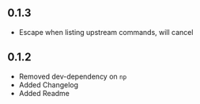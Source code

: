## 0.1.3
 - Escape when listing upstream commands, will cancel
 
## 0.1.2
 - Removed dev-dependency on `np`
 - Added Changelog
 - Added Readme
